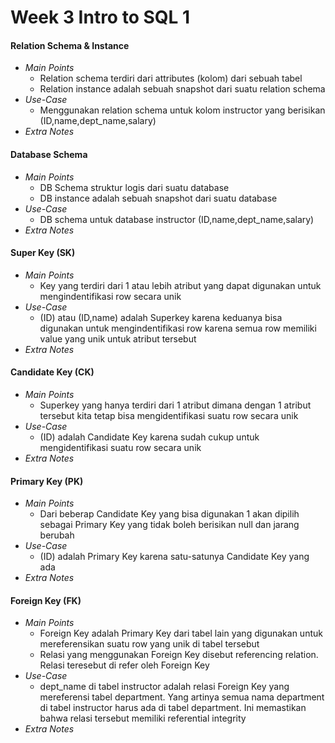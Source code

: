 # Week 3 Intro to SQL 1
#### Relation Schema & Instance
- _Main Points_
	- Relation schema terdiri dari attributes (kolom) dari sebuah tabel
	- Relation instance adalah sebuah snapshot dari suatu relation schema
- _Use-Case_
	- Menggunakan relation schema untuk kolom instructor yang berisikan (ID,name,dept_name,salary)
- _Extra Notes_
#### Database Schema
- _Main Points_
	- DB Schema struktur logis dari suatu database
	- DB instance adalah sebuah snapshot dari suatu database
- _Use-Case_
	- DB schema untuk database instructor (ID,name,dept_name,salary) 
- _Extra Notes_
#### Super Key (SK)
- _Main Points_
	- Key yang terdiri dari 1 atau lebih atribut yang dapat digunakan untuk mengindentifikasi row secara unik
- _Use-Case_
	- (ID) atau (ID,name) adalah Superkey karena keduanya bisa digunakan untuk mengindentifikasi row karena semua row memiliki value yang unik untuk atribut tersebut
- _Extra Notes_
#### Candidate Key (CK)
- _Main Points_
	- Superkey yang hanya terdiri dari 1 atribut dimana dengan 1 atribut tersebut kita tetap bisa mengidentifikasi suatu row secara unik
- _Use-Case_
	- (ID) adalah Candidate Key karena sudah cukup untuk mengidentifikasi suatu row secara unik
- _Extra Notes_
#### Primary Key (PK)
- _Main Points_
	- Dari beberap Candidate Key yang bisa digunakan 1 akan dipilih sebagai Primary Key yang tidak boleh berisikan null dan jarang berubah
- _Use-Case_
	- (ID) adalah Primary Key karena satu-satunya Candidate Key yang ada
- _Extra Notes_
#### Foreign Key (FK)
- _Main Points_
	- Foreign Key adalah Primary Key dari tabel lain yang digunakan untuk mereferensikan suatu row yang unik di tabel tersebut
	- Relasi yang menggunakan Foreign Key disebut referencing relation. Relasi teresebut di refer oleh Foreign Key
- _Use-Case_
	- dept_name di tabel instructor adalah relasi Foreign Key yang mereferensi tabel department. Yang artinya semua nama department di tabel instructor harus ada di tabel department. Ini memastikan bahwa relasi tersebut memiliki referential integrity
- _Extra Notes_